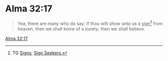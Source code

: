 # Alma 32:17

> Yea, there are many who do say: If thou wilt show unto us a <u>sign</u>[^a] from heaven, then we shall know of a surety; then we shall believe.

[Alma 32:17](https://www.churchofjesuschrist.org/study/scriptures/bofm/alma/32?lang=eng&id=p17#p17)


[^a]: TG [Signs](https://www.churchofjesuschrist.org/study/scriptures/tg/signs?lang=eng); [Sign Seekers.](https://www.churchofjesuschrist.org/study/scriptures/tg/sign-seekers?lang=eng)
